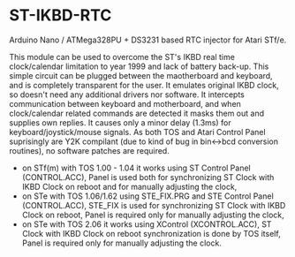 # ST-IKBD-RTC

Arduino Nano / ATMega328PU + DS3231 based RTC injector for Atari STf/e.

This module can be used to overcome the ST's IKBD real time clock/calendar limitation to year 1999 and lack of battery back-up. This simple circuit can be plugged between the maotherboard and keyboard, and is completely transparent for the user. It emulates original IKBD clock, so doesn't need any additional drivers nor software. It intercepts communication between keyboard and motherboard, and when clock/calendar related commands are detected it masks them out and supplies own replies. It causes only a minor delay (1.3ms) for keyboard/joystick/mouse signals. As both TOS and Atari Control Panel suprisingly are Y2K compilant (due to kind of bug in bin<->bcd conversion routines), no software patches are required.

* on STf(m) with TOS 1.00 - 1.04 it works using ST Control Panel (CONTROL.ACC), Panel is used both for synchronizing ST Clock with IKBD Clock on reboot and for manually adjusting the clock,
* on STe with TOS 1.06/1.62 using STE_FIX.PRG and STE Control Panel (CONTROL.ACC), STE_FIX is used for synchronizing ST Clock with IKBD Clock on reboot, Panel is required only for manually adjusting the clock,
* on STe with TOS 2.06 it works using XControl (XCONTROL.ACC), ST Clock with IKBD Clock on reboot synchronization is done by TOS itself, Panel is required only for manually adjusting the clock.
